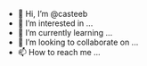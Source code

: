 - 👋 Hi, I’m @casteeb
- 👀 I’m interested in ...
- 🌱 I’m currently learning ...
- 💞️ I’m looking to collaborate on ...
- 📫 How to reach me ...

<!---
casteeb/casteeb is a ✨ special ✨ repository because its `README.md` (this file) appears on your GitHub profile.
You can click the Preview link to take a look at your changes.
--->

